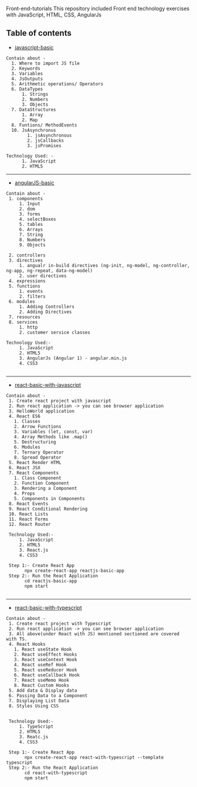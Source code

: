 Front-end-tutorials
This repository included Front end technology exercises with JavaScript, HTML, CSS, AngularJs 

## Table of contents

* [javascript-basic](#javascript-basic)

```
Contain about - 
  1. Where to import JS file
  2. Keywords
  3. Variables
  4. JsOutputs
  5. Arithmetic operations/ Operators
  6. DataTypes
      1. Strings
      2. Numbers
      3. Objects
  7. DataStructures
      1. Array
      2. Map
  8. Funtions/ MethodEvents
  10. JsAsynchronus
        1. jsAsynchronous
        2. jsCallbacks
        3. jsPromises

Technology Used: - 
      1. JavaScript
      2. HTML5
  ```
------------------------------------------------------------------
* [angularJS-basic](#angularJS-basic)

 ```
Contain about - 
  1. components
      1. Input
      2. dom
      3. forms
      4. selectBoxes
      5. tables
      6. Arrays
      7. String
      8. Numbers
      9. Objects

  2. controllers
  3. directives
      1. angualr in-build directives (ng-init, ng-model, ng-controller, ng-app, ng-repeat, data-ng-model)
      2. user directives
  4. expressions
  5. functions
      1. events
      2. filters
  6. modules
      1. Adding Controllers
      2. Adding Directives
  7. resources
  8. services
      1. http
      2. customer service classes

Technology Used:-
      1. JavaScript
      2. HTML5
      3. AngularJs (Angular 1) - angular.min.js
      4. CSS3
    
 ```
------------------------------------------------------------------ 
 * [react-basic-with-javascript](#reactjs-basic-app)
 ```
Contain about - 
  1. Create react project with javascript
  2. Run react application -> you can see browser application
  3. HelloWorld application
  4. React ES6
    1. Classes
    2. Arrow Functions
    3. Variables (let, const, var)
    4. Array Methods like .map()
    5. Destructuring
    6. Modules
    7. Ternary Operator
    8. Spread Operator
  5. React Render HTML
  6. React JSX
  7. React Components
    1. Class Component
    2. Function Component
    3. Rendering a Component
    4. Props
    5. Components in Components
  8. React Events
  9. React Conditional Rendering
  10. React Lists
  11. React Forms
  12. React Router
  
  Technology Used:-
      1. JavaScript
      2. HTML5
      3. React.js
      4. CSS3
  
  Step 1:- Create React App
        npx create-react-app reactjs-basic-app
  Step 2:- Run the React Application
        cd reactjs-basic-app
        npm start
        
   ```
 ------------------------------------------------------------------
 * [react-basic-with-typescript](#react-with-typescript)
 ```
Contain about - 
  1. Create react project with Typescript
  2. Run react application -> you can see browser application
  3. All above(under React with JS) mentioned sectioned are covered with TS.
  4. React Hooks
    1. React useState Hook
    2. React useEffect Hooks
    3. React useContext Hook
    4. React useRef Hook
    5. React useReducer Hook
    6. React useCallback Hook
    7. React useMemo Hook
    8. React Custom Hooks
  5. Add data & Display data
  6. Passing Data to a Component
  7. Displaying List Data
  8. Styles Using CSS
  
   
  Technology Used:-
      1. TypeScript
      2. HTML5
      3. Reatc.js
      4. CSS3
      
  Step 1:- Create React App
        npx create-react-app react-with-typescript --template typescript
  Step 2:- Run the React Application
        cd react-with-typescript
        npm start
   ```
